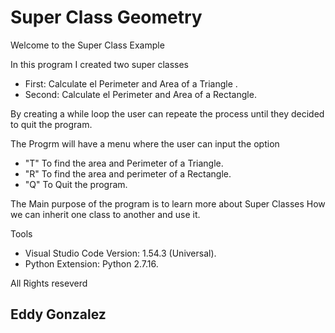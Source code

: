 # Super Class Geometry

Welcome to the Super Class Example

In this program I created two super classes
* First: Calculate el Perimeter and Area of a Triangle .
* Second: Calculate el Perimeter and Area of a Rectangle.

By creating a while loop the user can repeate the process until they decided 
to quit the program. 

The Progrm will have a menu where the user can input the option 
* "T" To find the area and Perimeter of a Triangle.
* "R" To find the area and perimeter of a Rectangle.
* "Q" To Quit the program.

The Main purpose of the program is to learn more about Super Classes
How we can inherit one class to another and use it.

Tools
* Visual Studio Code Version: 1.54.3 (Universal).
* Python Extension: Python 2.7.16.

All Rights reseverd
## Eddy Gonzalez
